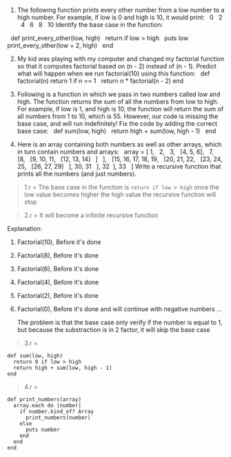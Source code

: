 1. The following function prints every other number from a low number to a high number. For example, if low is 0 and high is 10, it would print:
   ​  0
   ​  2
   ​  4
   ​  6
   ​  8
   ​  10
   Identify the base case in the function:

​  ​def​ ​print_every_other​(low, high)
​  ​return​ ​if​ low > high
​  puts low
​  print_every_other(low + 2, high)
​  ​end​

2. My kid was playing with my computer and changed my factorial function so that it computes factorial based on (n - 2) instead of (n - 1). Predict what will happen when we run factorial(10) using this function:
   ​  ​def​ ​factorial​(n)
   return​ 1 ​if​ n == 1
   ​  return​ n \* factorial(n - 2)
   end

3. Following is a function in which we pass in two numbers called low and high. The function returns the sum of all the numbers from low to high. For example, if low is 1, and high is 10, the function will return the sum of all numbers from 1 to 10, which is 55. However, our code is missing the base case, and will run indefinitely! Fix the code by adding the correct base case:
   ​  ​def​ ​sum​(low, high)
   ​  ​return​ high + sum(low, high - 1)
   ​  ​end​

4. Here is an array containing both numbers as well as other arrays, which in turn contain numbers and arrays:
   ​  array = [ 1,
   ​  2,
   ​  3,
   ​  [4, 5, 6],
   ​  7,
   ​  [8,
   ​  [9, 10, 11,
   ​  [12, 13, 14]
   ​  ]
   ​  ],
   ​  [15, 16, 17, 18, 19,
   ​  [20, 21, 22,
   ​  [23, 24, 25,
   ​  [26, 27, 29]
   ​  ], 30, 31
   ​  ], 32
   ​  ], 33
   ​  ]
   Write a recursive function that prints all the numbers (and just numbers).

> 1.r = The base case in the function is `return if low > high` once the low value becomes higher the high value the recursive function will stop

> 2.r = It will become a infinite recursive function

Explanation:

1. Factorial(10), Before it's done
2. Factorial(8), Before it's done
3. Factorial(6), Before it's done
4. Factorial(4), Before it's done
5. Factorial(2), Before it's done
6. Factorial(0), Before it's done and will continue with negative numbers ...

   The problem is that the base case only verify if the number is equal to 1, but because the substraction is in 2 factor, it will skip the base case

> 3.r =

```
def​ ​sum​(low, high)
  return 0 if low > high
  ​​return​ high + sum(low, high - 1)
end​
```

> 4.r =

```
def print_numbers(array)
  array.each do |number|
    if number.kind_of? Array
      print_numbers(number)
    else
      puts number
    end
  end
end
```
